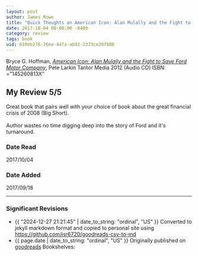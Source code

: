```yaml
---
layout: post
author: James Rowe
title: "Quick Thoughts on American Icon: Alan Mulally and the Fight to Save Ford Motor Company"
date: 2017-10-04 00:00:00 -0400
category: review
tags: book 
uid: 610eb276-76ee-447a-ab92-2373ce39f088
---
```


Bryce G. Hoffman, *[American Icon: Alan Mulally and the Fight to Save Ford Motor Company](https://www.goodreads.com/book/show/14557681)*, Pete Larkin Tantor Media 2012 (Audio CD) ISBN: ="145260813X"

## My Review 5/5

Great book that pairs well with your choice of book about the great financial crisis of 2008 (Big Short).<br/><br/>Author wastes no time digging deep into the story of Ford and it's turnaround.

### Date Read
2017/10/04

### Date Added
2017/09/18

---

### Significant Revisions

- {{ "2024-12-27 21:21:45" | date_to_string: "ordinal", "US" }} Converted to jekyll markdown format and copied to personal site using <https://github.com/jsr6720/goodreads-csv-to-md>
- {{ page.date | date_to_string: "ordinal", "US" }} Originally published on [goodreads](https://www.goodreads.com) Bookshelves: 
